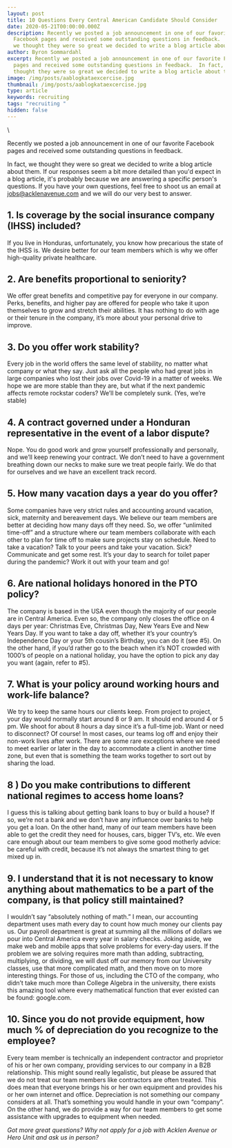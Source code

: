 ```yaml
---
layout: post
title: 10 Questions Every Central American Candidate Should Consider
date: 2020-05-21T00:00:00.000Z
description: Recently we posted a job announcement in one of our favorite
  Facebook pages and received some outstanding questions in feedback.  In fact,
  we thought they were so great we decided to write a blog article about them.
author: Byron Sommardahl
excerpt: Recently we posted a job announcement in one of our favorite Facebook
  pages and received some outstanding questions in feedback.  In fact, we
  thought they were so great we decided to write a blog article about them.
image: /img/posts/aablogkataexcercise.jpg
thumbnail: /img/posts/aablogkataexcercise.jpg
type: article
keywords: recruiting
tags: "recruiting "
hidden: false
---
```

<!--StartFragment-->\
Recently we posted a job announcement in one of our favorite Facebook pages and received some outstanding questions in feedback.

In fact, we thought they were so great we decided to write a blog article about them. If our responses seem a bit more detailed than you'd expect in a blog article, it's probably because we are answering a specific person's questions. If you have your own questions, feel free to shoot us an email at [jobs@acklenavenue.com](mailto:jobs@acklenavenue.com) and we will do our very best to answer.

## 1. Is coverage by the social insurance company (IHSS) included?

If you live in Honduras, unfortunately, you know how precarious the state of the IHSS is. We desire better for our team members which is why we offer high-quality private healthcare.

## 2. Are benefits proportional to seniority?

We offer great benefits and competitive pay for everyone in our company. Perks, benefits, and higher pay are offered for people who take it upon themselves to grow and stretch their abilities. It has nothing to do with age or their tenure in the company, it’s more about your personal drive to improve.

## 3. Do you offer work stability?

Every job in the world offers the same level of stability, no matter what company or what they say. Just ask all the people who had great jobs in large companies who lost their jobs over Covid-19 in a matter of weeks. We hope we are more stable than they are, but what if the next pandemic affects remote rockstar coders? We’ll be completely sunk. (Yes, we’re stable)

## 4. A contract governed under a Honduran representative in the event of a labor dispute?

Nope. You do good work and grow yourself professionally and personally, and we’ll keep renewing your contract. We don’t need to have a government breathing down our necks to make sure we treat people fairly. We do that for ourselves and we have an excellent track record.

## 5. How many vacation days a year do you offer?

Some companies have very strict rules and accounting around vacation, sick, maternity and bereavement days. We believe our team members are better at deciding how many days off they need. So, we offer “unlimited time-off” and a structure where our team members collaborate with each other to plan for time off to make sure projects stay on schedule. Need to take a vacation? Talk to your peers and take your vacation. Sick? Communicate and get some rest. It’s your day to search for toilet paper during the pandemic? Work it out with your team and go!

## 6. Are national holidays honored in the PTO policy?

The company is based in the USA even though the majority of our people are in Central America. Even so, the company only closes the office on 4 days per year: Christmas Eve, Christmas Day, New Years Eve and New Years Day. If you want to take a day off, whether it’s your country’s Independence Day or your 5th cousin’s Birthday, you can do it (see #5). On the other hand, if you’d rather go to the beach when it’s NOT crowded with 1000’s of people on a national holiday, you have the option to pick any day you want (again, refer to #5).

## 7. What is your policy around working hours and work-life balance?

We try to keep the same hours our clients keep. From project to project, your day would normally start around 8 or 9 am. It should end around 4 or 5 pm. We shoot for about 8 hours a day since it’s a full-time job. Want or need to disconnect? Of course! In most cases, our teams log off and enjoy their non-work lives after work. There are some rare exceptions where we need to meet earlier or later in the day to accommodate a client in another time zone, but even that is something the team works together to sort out by sharing the load.

## 8 ) Do you make contributions to different national regimes to access home loans?

I guess this is talking about getting bank loans to buy or build a house? If so, we’re not a bank and we don’t have any influence over banks to help you get a loan. On the other hand, many of our team members have been able to get the credit they need for houses, cars, bigger TV’s, etc. We even care enough about our team members to give some good motherly advice: be careful with credit, because it’s not always the smartest thing to get mixed up in.

## 9. I understand that it is not necessary to know anything about mathematics to be a part of the company, is that policy still maintained?

I wouldn’t say “absolutely nothing of math.” I mean, our accounting department uses math every day to count how much money our clients pay us. Our payroll department is great at summing all the millions of dollars we pour into Central America every year in salary checks. Joking aside, we make web and mobile apps that solve problems for every-day users. If the problem we are solving requires more math than adding, subtracting, multiplying, or dividing, we will dust off our memory from our University classes, use that more complicated math, and then move on to more interesting things. For those of us, including the CTO of the company, who didn’t take much more than College Algebra in the university, there exists this amazing tool where every mathematical function that ever existed can be found: google.com.

## 10. Since you do not provide equipment, how much % of depreciation do you recognize to the employee?

Every team member is technically an independent contractor and proprietor of his or her own company, providing services to our company in a B2B relationship. This might sound really legalistic, but please be assured that we do not treat our team members like contractors are often treated. This does mean that everyone brings his or her own equipment and provides his or her own internet and office. Depreciation is not something our company considers at all. That’s something you would handle in your own “company”. On the other hand, we do provide a way for our team members to get some assistance with upgrades to equipment when needed.

*Got more great questions? Why not apply for a job with Acklen Avenue or Hero Unit and ask us in person?*

<!--EndFragment-->